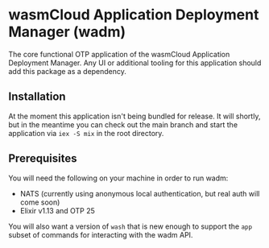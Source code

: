 # wasmCloud Application Deployment Manager (wadm)

The core functional OTP application of the wasmCloud Application Deployment Manager. Any UI or additional tooling for this application should add this package as a dependency.

## Installation
At the moment this application isn't being bundled for release. It will shortly, but in the meantime you can check out the main branch and start the application via `iex -S mix` in the root directory. 

## Prerequisites
You will need the following on your machine in order to run wadm:

* NATS (currently using anonymous local authentication, but real auth will come soon)
* Elixir v1.13 and OTP 25

You will also want a version of `wash` that is new enough to support the `app` subset of commands for interacting with the wadm API.